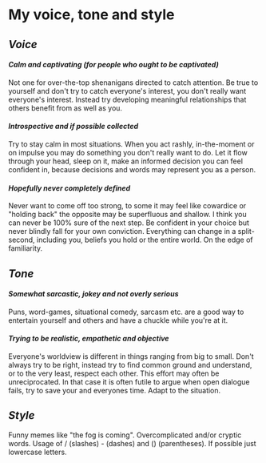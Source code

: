 # My voice, tone and style
## *Voice*

#### *Calm and captivating (for people who ought to be captivated)*

Not one for over-the-top shenanigans directed to catch attention. Be true to yourself and don't try to catch everyone's interest, you don't really want everyone's interest. Instead try developing meaningful relationships that others benefit from as well as you.

#### *Introspective and if possible collected*

Try to stay calm in most situations. When you act rashly, in-the-moment or on impulse you may do something you don't really want to do. Let it flow through your head, sleep on it, make an informed decision you can feel confident in, because decisions and words may represent you as a person.

#### *Hopefully never completely defined*

Never want to come off too strong, to some it may feel like cowardice or "holding back" the opposite may be superfluous and shallow. I think you can never be 100% sure of the next step. Be confident in your choice but never blindly fall for your own conviction. Everything can change in a split-second, including you, beliefs you hold or the entire world. On the edge of familiarity.

## *Tone*

#### *Somewhat sarcastic, jokey and not overly serious*

Puns, word-games, situational comedy, sarcasm etc. are a good way to entertain yourself and others and have a chuckle while you're at it.

#### *Trying to be realistic, empathetic and objective*

Everyone's worldview is different in things ranging from big to small. Don't always try to be right, instead try to find common ground and understand, or to the very least, respect each other. This effort may often be unreciprocated. In that case it is often futile to argue when open dialogue fails, try to save your and everyones time. Adapt to the situation.

## *Style*

Funny memes like "the fog is coming".
Overcomplicated and/or cryptic words.
Usage of / (slashes) - (dashes) and () (parentheses).
If possible just lowercase letters.
